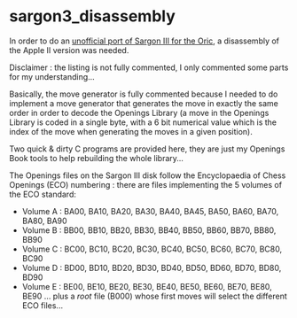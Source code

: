 # sargon3_disassembly

In order to do an [unofficial port of Sargon III for the Oric](https://github.com/Oric4ever/oric_sargon3), a disassembly of the Apple II version was needed.

Disclaimer : the listing is not fully commented, I only commented some parts for my understanding...

Basically, the move generator is fully commented because I needed to do implement a move generator that generates the move in exactly the same order in order to decode the Openings Library
(a move in the Openings Library is coded in a single byte, with a 6 bit numerical value which is the index of the move when generating the moves in a given position).

Two quick & dirty C programs are provided here, they are just my Openings Book tools to help rebuilding the whole library... 

The Openings files on the Sargon III disk follow the Encyclopaedia of Chess Openings (ECO) numbering : there are files implementing the 5 volumes of the ECO standard:
- Volume A : BA00, BA10, BA20, BA30, BA40, BA45, BA50, BA60, BA70, BA80, BA90
- Volume B : BB00, BB10, BB20, BB30, BB40, BB50, BB60, BB70, BB80, BB90
- Volume C : BC00, BC10, BC20, BC30, BC40, BC50, BC60, BC70, BC80, BC90
- Volume D : BD00, BD10, BD20, BD30, BD40, BD50, BD60, BD70, BD80, BD90
- Volume E : BE00, BE10, BE20, BE30, BE40, BE50, BE60, BE70, BE80, BE90
... plus a *root* file (B000) whose first moves will select the different ECO files...

